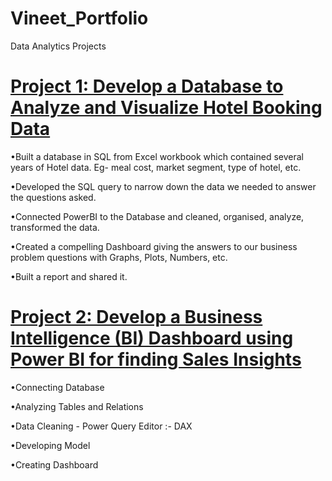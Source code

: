 # Vineet_Portfolio
Data Analytics Projects


# [Project 1: Develop a Database to Analyze and Visualize Hotel Booking Data](https://github.com/vineetpandita10/Develop-a-Database-to-Analyze-and-Visualize-Hotel-Booking-Data)
•Built a database in SQL from Excel workbook which contained several years of Hotel data. Eg- meal cost, market segment, type of hotel, etc.

•Developed the SQL query to narrow down the data we needed to answer the questions asked.

•Connected PowerBI to the Database and cleaned, organised, analyze, transformed the data.

•Created a compelling Dashboard giving the answers to our business problem questions with Graphs, Plots, Numbers, etc.

•Built a report and shared it.





# [Project 2: Develop a Business Intelligence (BI) Dashboard using Power BI for finding Sales Insights](https://github.com/vineetpandita10/Develop-a-Business-Intelligence-BI-Dashboard-using-Power-BI-for-finding-Sales-Insights)
•Connecting Database

•Analyzing Tables and Relations

•Data Cleaning - Power Query Editor :- DAX

•Developing Model

•Creating Dashboard
